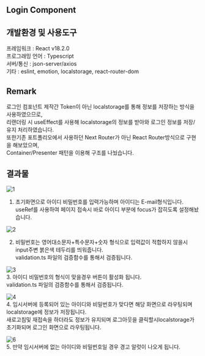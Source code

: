 ## Login Component

## 개발환경 및 사용도구

프레임워크 : React v18.2.0 <br>
프로그래밍 언어 : Typescript <br>
서버/통신 : json-server/axios <br>
기타 : eslint, emotion, localstorage, react-router-dom

## Remark

로그인 컴포넌트 제작간 Token이 아닌 localstorage를 통해 정보를 저장하는 방식을 사용하였으므로, <br>
리랜더링 시 useEffect를 사용해 localstorage의 정보를 받아와 로그인 정보를 저장/유지 처리하였습니다. <br>
또한기존 포트폴리오에서 사용하던 Next Router가 아닌 React Router방식으로 구현을 해보았으며,<br> 
Container/Presenter 패턴을 이용해 구조를 나눴습니다.


## 결과물

![1](https://user-images.githubusercontent.com/100768044/176333924-8a07cafa-00fd-4544-ac5d-1c26a6985959.PNG)<br>
1. 초기화면으로 아이디 비밀번호를 입력가능하며 아이디는 E-mail형식입니다. <br>
   useRef를 사용하여 페이지 접속시 바로 아이디 부분에 focus가 잡히도록 설정해놨습니다. <br>

![2](https://user-images.githubusercontent.com/100768044/176334032-e2fc6991-0993-439b-8312-41edea8a7c59.PNG)<br>

2. 비밀번호는 영어대소문자+특수문자+숫자 형식으로 입력값이 적합하지 않을시 input주변 붉은색 테두리를 띄워줍니다.<br>
   validation.ts 파일의 검증함수를 통해서 검증됩니다.

![3](https://user-images.githubusercontent.com/100768044/176334328-5bfbf4b5-b89d-46d9-baad-b0089ccd4c3e.PNG)<br>
3. 아이디 비밀번호의 형식이 맞을경우 버튼이 활성화 됩니다. <br>
   validation.ts 파일의 검증함수를 통해서 검증됩니다.

![4](https://user-images.githubusercontent.com/100768044/176334802-d3584136-d2fc-43ab-94b4-09544b8842f7.PNG)<br>
4. 임시서버에 등록되어 있는 아이디와 비밀번호가 맞다면 해당 화면으로 라우팅되며 localstorage에 정보가 저장됩니다. <br>
   새로고침및 재접속을 하더라도 정보가 유지되며 로그아웃을 클릭할시localstorage가 초기화되며 로그인 화면으로 라우팅됩니다.<br>
   
![6](https://user-images.githubusercontent.com/100768044/176335159-18186945-1e86-4d63-9f3b-8ef5a8e19feb.PNG)<br>
5. 만약 임시서버에 없는 아이디와 비밀번호일 경우 경고 알럿이 나오게 됩니다.

